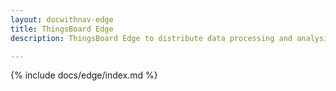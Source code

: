 ```yaml
---
layout: docwithnav-edge
title: ThingsBoard Edge
description: ThingsBoard Edge to distribute data processing and analysis using edge computing

---
```


{% include docs/edge/index.md %}